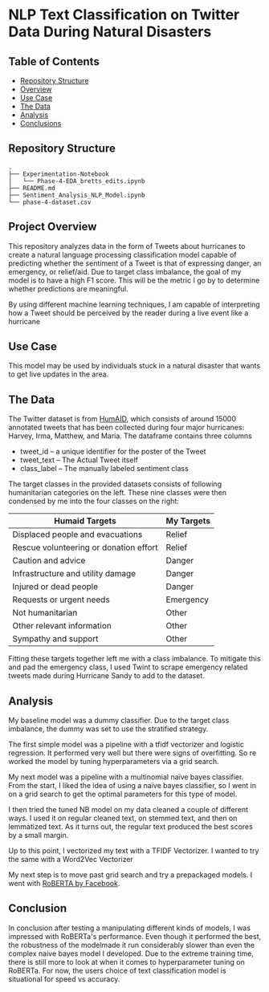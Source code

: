 # NLP Text Classification on Twitter Data During Natural Disasters


## Table of Contents
* [Repository Structure](#Repository-Structure)
* [Overview](#Project-Overview)
* [Use Case](#Use-Case)
* [The Data](#The-Data)
* [Analysis](#Analyis)
* [Conclusions](#Conclusion)

## Repository Structure
```
.
├── Experimentation-Notebook
│   └── Phase-4-EDA_bretts_edits.ipynb
├── README.md
├── Sentiment_Analysis_NLP_Model.ipynb
└── phase-4-dataset.csv
```
## Project Overview

This repository analyzes data in the form of Tweets about hurricanes to create a natural language processing classification model capable of predicting whether the sentiment of a Tweet is that of expressing danger, an emergency, or relief/aid. Due to target class imbalance, the goal of my model is to have a high F1 score. This will be the metric I go by to determine whether predictions are meaningful. 

By using different machine learning techniques, I am capable of interpreting how a Tweet should be perceived by the reader during a live event like a hurricane

## Use Case

This model may be used by individuals stuck in a natural disaster that wants to get live updates in the area. 

## The Data

The Twitter dataset is from [HumAID](https://crisisnlp.qcri.org/humaid_dataset.html), which consists of around 15000 annotated tweets that has been collected during four major hurricanes: Harvey, Irma, Matthew, and Maria. The dataframe contains three columns

* tweet_id – a unique identifier for the poster of the Tweet
* tweet_text – The Actual Tweet itself
* class_label – The manually labeled sentiment class

The target classes in the provided datasets consists of following humanitarian categories on the left. These nine classes were then condensed by me into the four classes on the right:

Humaid Targets | My Targets
------------ | -------------
Displaced people and evacuations 		    |Relief
Rescue volunteering or donation effort 	|Relief
Caution and advice 				              |Danger
Infrastructure and utility damage		    |Danger
Injured or dead people 	 		            |Danger
Requests or urgent needs			          |Emergency
Not humanitarian				                |Other
Other relevant information			        |Other
Sympathy and support			              |Other

Fitting these targets together left me with a class imbalance. To mitigate this and pad the emergency class, I used Twint to scrape emergency related tweets made during Hurricane Sandy to add to the dataset.


## Analysis

My baseline model was a dummy classifier. Due to the target class imbalance, the dummy was set to use the stratified strategy. 

The first simple model was a pipeline with a tfidf vectorizer and logistic regression. It performed very well but there were signs of overfitting. So re worked the model by tuning hyperparameters via a grid search.

My next model was a pipeline with a multinomial naïve bayes classifier. From the start, I liked the idea of using a naïve bayes classifier, so I went in on a grid search to get the optimal parameters for this type of model.

I then tried the tuned NB model on my data cleaned a couple of different ways. I used it on regular cleaned text, on stemmed text, and then on lemmatized text. As it turns out, the regular text produced the best scores by a small margin.

Up to this point, I vectorized my text with a TFIDF Vectorizer. I wanted to try the same with a Word2Vec Vectorizer

My next step is to move past grid search and try a prepackaged models. I went with [RoBERTA by Facebook](https://ai.facebook.com/blog/roberta-an-optimized-method-for-pretraining-self-supervised-nlp-systems/).

## Conclusion

In conclusion after testing a manipulating different kinds of models, I was impressed with RoBERTa's performance. Even though it performed the best, the robustness of the modelmade it run considerably slower than even the complex naive bayes model I developed. Due to the extreme training time, there is still more to look at when it comes to hyperparameter tuning on RoBERTa. For now, the users choice of text classification model is situational for speed vs accuracy.

